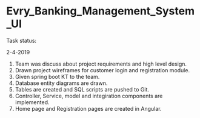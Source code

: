 # Evry_Banking_Management_System_UI

Task status:

2-4-2019

1) Team was discuss about project requirements and high level design.
2) Drawn project wireframes for customer login and registration module.
3) Given spring boot KT to the team.
4) Database entity diagrams are drawn.
5) Tables are created and SQL scripts are pushed to Git.
6) Controller, Service, model and integiration components are implemented.
7) Home page and Registration pages are created in Angular.
